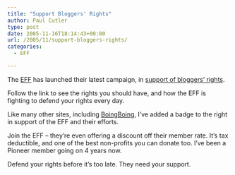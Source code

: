 ```yaml
---
title: "Support Bloggers' Rights"
author: Paul Cutler
type: post
date: 2005-11-16T18:14:43+00:00
url: /2005/11/support-bloggers-rights/
categories:
  - EFF

---
```

The [EFF][1] has launched their latest campaign, in [support of bloggers&#8217; rights][2].

Follow the link to see the rights you should have, and how the EFF is fighting to defend your rights every day.

Like many other sites, including [BoingBoing][3], I&#8217;ve added a badge to the right in support of the EFF and their efforts.

Join the EFF &#8211; they&#8217;re even offering a discount off their member rate. It&#8217;s tax deductible, and one of the best non-profits you can donate too. I&#8217;ve been a Pioneer member going on 4 years now.

Defend your rights before it&#8217;s too late. They need your support.

 [1]: http://www.eff.org
 [2]: http://www.eff.org/bloggers/join/
 [3]: http://www.boingboing.net